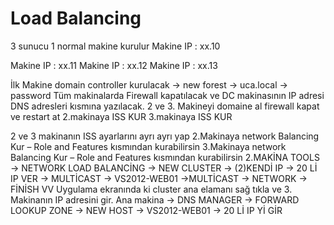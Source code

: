 # Load Balancing

3 sunucu 1 normal makine kurulur Makine IP : xx.10

Makine IP : xx.11 Makine IP : xx.12 Makine IP : xx.13

İlk Makine domain controller kurulacak -&gt; new forest -&gt; uca.local -&gt; password Tüm makinalarda Firewall kapatılacak ve DC makinasının IP adresi DNS adresleri kısmına yazılacak. 2 ve 3. Makineyi domaine al firewall kapat ve restart at 2.makinaya ISS KUR 3.makinaya ISS KUR

2 ve 3 makinanın ISS ayarlarını ayrı ayrı yap 2.Makinaya network Balancing Kur – Role and Features kısmından kurabilirsin 3.Makinaya network Balancing Kur – Role and Features kısmından kurabilirsin 2.MAKİNA TOOLS -&gt; NETWORK LOAD BALANCİNG -&gt; NEW CLUSTER -&gt; \(2\)KENDİ IP -&gt; 20 Lİ IP VER -&gt; MULTİCAST -&gt; VS2012-WEB01 -&gt;MULTİCAST -&gt; NETWORK -&gt; FİNİSH VV Uygulama ekranında ki cluster ana elamanı sağ tıkla ve 3. Makinanın IP adresini gir. Ana makina -&gt; DNS MANAGER -&gt; FORWARD LOOKUP ZONE -&gt; NEW HOST -&gt; VS2012-WEB01 -&gt; 20 Lİ IP Yİ GİR

